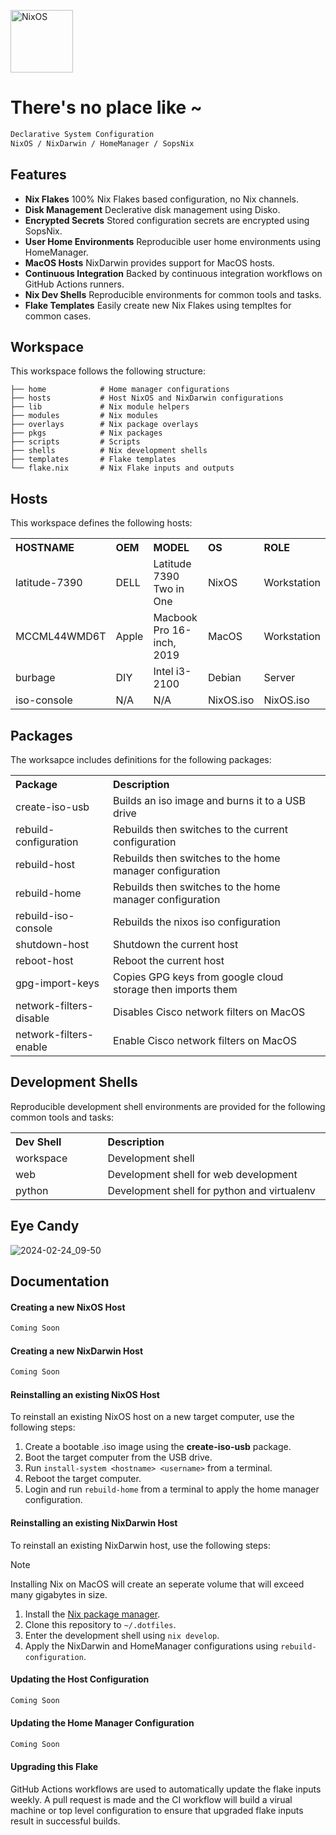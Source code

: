 [<img src="https://nixos.org/logo/nixos-logo-only-hires.png" width="100" alt="NixOS">](https://nixos.org)

# There's no place like ~

```ocaml
Declarative System Configuration
NixOS / NixDarwin / HomeManager / SopsNix
```

## Features

- **Nix Flakes** 100% Nix Flakes based configuration, no Nix channels.
- **Disk Management** Declerative disk management using Disko.
- **Encrypted Secrets** Stored configuration secrets are encrypted using SopsNix.
- **User Home Environments** Reproducible user home environments using HomeManager.
- **MacOS Hosts** NixDarwin provides support for MacOS hosts.
- **Continuous Integration** Backed by continuous integration workflows on GitHub Actions runners.
- **Nix Dev Shells** Reproducible environments for common tools and tasks.
- **Flake Templates** Easily create new Nix Flakes using templtes for common cases.

## Workspace

This workspace follows the following structure:

```
├── home            # Home manager configurations
├── hosts           # Host NixOS and NixDarwin configurations
├── lib             # Nix module helpers
├── modules         # Nix modules
├── overlays        # Nix package overlays
├── pkgs            # Nix packages
├── scripts         # Scripts
├── shells          # Nix development shells
├── templates       # Flake templates
└── flake.nix       # Nix Flake inputs and outputs
```

## Hosts

This workspace defines the following hosts:

<table>
    <tr>
        <th width="100" align="left">HOSTNAME</th>
        <th width="100" align="left">OEM</th>
        <th width="482" align="left">MODEL</th>
        <th width="100" align="left">OS</th>
        <th width="100" align="left">ROLE</th>
    </tr>
    <tr>
        <td>latitude-7390</td>
        <td>DELL</td>
        <td>Latitude 7390 Two in One</td>
        <td>NixOS</td>
        <td>Workstation</td>
    </tr>
    <tr>
        <td>MCCML44WMD6T</td>
        <td>Apple</td>
        <td>Macbook Pro 16-inch, 2019</td>
        <td>MacOS</td>
        <td>Workstation</td>
    </tr>
    <tr>
        <td>burbage</td>
        <td>DIY</td>
        <td>Intel i3-2100</td>
        <td>Debian</td>
        <td>Server</td>
    </tr>
    <tr>
        <td>iso-console</td>
        <td>N/A</td>
        <td>N/A</td>
        <td>NixOS.iso</td>
        <td>NixOS.iso</td>
    </tr>
</table>

## Packages

The worksapce includes definitions for the following packages:

<table>
    <tr>
        <th width="200" align="left">Package</th>
        <th width="682" align="left">Description</th>
    </tr>
    <tr>
        <td>create-iso-usb</td>
        <td>Builds an iso image and burns it to a USB drive</td>
    </tr>
    <tr>
        <td>rebuild-configuration</td>
        <td>Rebuilds then switches to the current configuration</td>
    </tr>
    <tr>
        <td>rebuild-host</td>
        <td>Rebuilds then switches to the home manager configuration</td>
    </tr>
    <tr>
        <td>rebuild-home</td>
        <td>Rebuilds then switches to the home manager configuration</td>
    </tr>
    <tr>
        <td>rebuild-iso-console</td>
        <td>Rebuilds the nixos iso configuration</td>
    </tr>
    <tr>
        <td>shutdown-host</td>
        <td>Shutdown the current host</td>
    </tr>
    <tr>
        <td>reboot-host</td>
        <td>Reboot the current host</td>
    </tr>
    <tr>
        <td>gpg-import-keys</td>
        <td>Copies GPG keys from google cloud storage then imports them</td>
    </tr>
    <tr>
        <td>network-filters-disable</td>
        <td>Disables Cisco network filters on MacOS</td>
    </tr>
    <tr>
        <td>network-filters-enable</td>
        <td>Enable Cisco network filters on MacOS</td>
    </tr>
</table>

## Development Shells

Reproducible development shell environments are provided for the following common tools and tasks:

<table>
    <tr>
        <th width="200" align="left">Dev Shell</th>
        <th width="682" align="left">Description</th>
    </tr>
    <tr>
        <td>workspace</td>
        <td>Development shell</td>
    </tr>
    <tr>
        <td>web</td>
        <td>Development shell for web development</td>
    </tr>
    <tr>
        <td>python</td>
        <td>Development shell for python and virtualenv</td>
    </tr>
</table>

## Eye Candy

![2024-02-24_09-50](https://github.com/dominicegginton/dotfiles/assets/28626241/658cfb6d-96aa-4692-ad0e-891c7a081a60)

## Documentation

#### Creating a new NixOS Host

```ocaml
Coming Soon
```

#### Creating a new NixDarwin Host

```ocaml
Coming Soon
```

#### Reinstalling an existing NixOS Host

To reinstall an existing NixOS host on a new target computer, use the following steps:

1. Create a bootable .iso image using the **create-iso-usb** package.
2. Boot the target computer from the USB drive.
3. Run `install-system <hostname> <username>` from a terminal.
4. Reboot the target computer.
5. Login and run `rebuild-home` from a terminal to apply the home manager configuration.

#### Reinstalling an existing NixDarwin Host

To reinstall an existing NixDarwin host, use the following steps:

> [!NOTE]
> Installing Nix on MacOS will create an seperate volume that will exceed many gigabytes in size.

1. Install the [Nix package manager](https://nixos.org/download#nix-install-macos).
2. Clone this repository to `~/.dotfiles`.
3. Enter the development shell using `nix develop`.
4. Apply the NixDarwin and HomeManager configurations using `rebuild-configuration`.

#### Updating the Host Configuration

```ocaml
Coming Soon
```

#### Updating the Home Manager Configuration

```ocaml
Coming Soon
```

#### Upgrading this Flake

GitHub Actions workflows are used to automatically update the flake inputs
weekly. A pull request is made and the CI workflow will build a virual machine
or top level configuration to ensure that upgraded flake inputs result in
successful builds.
